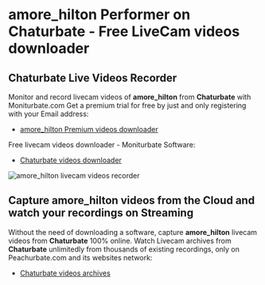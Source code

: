 # amore_hilton Performer on Chaturbate - Free LiveCam videos downloader

## Chaturbate Live Videos Recorder

Monitor and record livecam videos of **amore_hilton** from **Chaturbate** with Moniturbate.com
Get a premium trial for free by just and only registering with your Email address:
* [amore_hilton Premium videos downloader](https://moniturbate.com/request-demo-licence-key.html)

Free livecam videos downloader - Moniturbate Software:
* [Chaturbate videos downloader](https://moniturbate.com/moniturbate-download-software.html)

![amore_hilton livecam videos recorder](https://peachurnet.com/templates/moniturbate-software.png)


## Capture amore_hilton videos from the Cloud and watch your recordings on Streaming

Without the need of downloading a software, capture **amore_hilton** livecam videos from **Chaturbate** 100% online.
Watch Livecam archives from **Chaturbate** unlimitedly from thousands of existing recordings, only on Peachurbate.com and its websites network:
* [Chaturbate videos archives](https://peachurnet.com/)